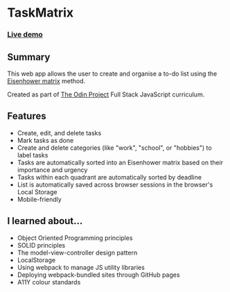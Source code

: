 # TaskMatrix

### [Live demo](https://s-hens.github.io/taskmatrix/)

## Summary

This web app allows the user to create and organise a to-do list using the [Eisenhower matrix](https://todoist.com/productivity-methods/eisenhower-matrix) method.

Created as part of [The Odin Project](https://www.theodinproject.com/) Full Stack JavaScript curriculum.

## Features

- Create, edit, and delete tasks
- Mark tasks as done
- Create and delete categories (like "work", "school", or "hobbies") to label tasks
- Tasks are automatically sorted into an Eisenhower matrix based on their importance and urgency
- Tasks within each quadrant are automatically sorted by deadline
- List is automatically saved across browser sessions in the browser's Local Storage
- Mobile-friendly

## I learned about...

- Object Oriented Programming principles
- SOLID principles
- The model-view-controller design pattern
- LocalStorage
- Using webpack to manage JS utility libraries
- Deploying webpack-bundled sites through GitHub pages
- A11Y colour standards